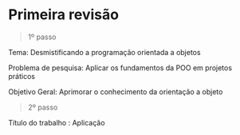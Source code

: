 <h1> Primeira revisão </h1>

> 1º passo

Tema: Desmistificando a programação orientada a objetos

Problema de pesquisa: Aplicar os fundamentos da POO em projetos práticos

Objetivo Geral:  Aprimorar o conhecimento da orientação a objeto

> 2º passo

Título do trabalho : Aplicação 
